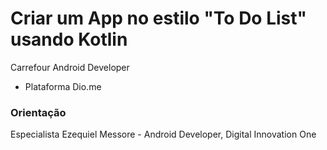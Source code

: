 # Criar um App no estilo "To Do List" usando Kotlin
Carrefour Android Developer
* Plataforma Dio.me

### Orientação
Especialista Ezequiel Messore - Android Developer, Digital Innovation One
